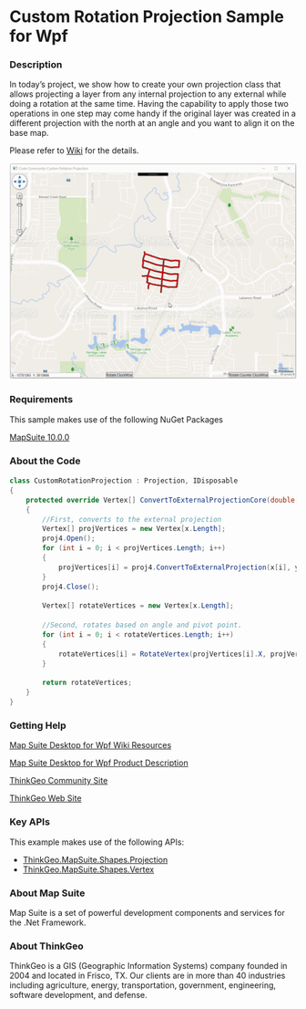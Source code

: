 # Custom Rotation Projection Sample for Wpf

### Description
In today’s project, we show how to create your own projection class that allows projecting a layer from any internal projection to any external while doing a rotation at the same time. Having the capability to apply those two operations in one step may come handy if the original layer was created in a different projection with the north at an angle and you want to align it on the base map.

Please refer to [Wiki](http://wiki.thinkgeo.com/wiki/map_suite_desktop_for_wpf) for the details.

![Screenshot](Screenshot.gif)

### Requirements
This sample makes use of the following NuGet Packages

[MapSuite 10.0.0](https://www.nuget.org/packages?q=ThinkGeo)

### About the Code
```csharp
class CustomRotationProjection : Projection, IDisposable
{
    protected override Vertex[] ConvertToExternalProjectionCore(double[] x, double[] y)
    {
        //First, converts to the external projection
        Vertex[] projVertices = new Vertex[x.Length];
        proj4.Open();
        for (int i = 0; i < projVertices.Length; i++)
        {
            projVertices[i] = proj4.ConvertToExternalProjection(x[i], y[i]);
        }
        proj4.Close();

        Vertex[] rotateVertices = new Vertex[x.Length];

        //Second, rotates based on angle and pivot point.
        for (int i = 0; i < rotateVertices.Length; i++)
        {
            rotateVertices[i] = RotateVertex(projVertices[i].X, projVertices[i].Y, angle);
        }

        return rotateVertices;
    }
}
```
### Getting Help

[Map Suite Desktop for Wpf Wiki Resources](http://wiki.thinkgeo.com/wiki/map_suite_desktop_for_wpf)

[Map Suite Desktop for Wpf Product Description](https://thinkgeo.com/ui-controls#desktop-platforms)

[ThinkGeo Community Site](http://community.thinkgeo.com/)

[ThinkGeo Web Site](http://www.thinkgeo.com)

### Key APIs
This example makes use of the following APIs:

- [ThinkGeo.MapSuite.Shapes.Projection](http://wiki.thinkgeo.com/wiki/api/thinkgeo.mapsuite.shapes.projection)
- [ThinkGeo.MapSuite.Shapes.Vertex](http://wiki.thinkgeo.com/wiki/api/thinkgeo.mapsuite.shapes.vertex)

### About Map Suite
Map Suite is a set of powerful development components and services for the .Net Framework.

### About ThinkGeo
ThinkGeo is a GIS (Geographic Information Systems) company founded in 2004 and located in Frisco, TX. Our clients are in more than 40 industries including agriculture, energy, transportation, government, engineering, software development, and defense.
